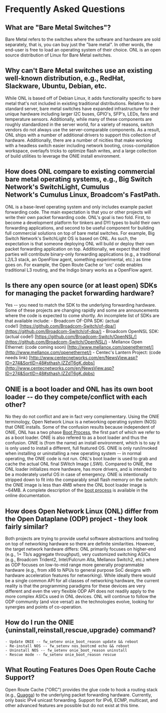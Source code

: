 # Frequently Asked Questions

## What are "Bare Metal Switches"?
Bare Metal refers to the switches where the software and hardware are sold separately, that is, you can buy just the "bare metal". In other words, the end-user is free to load an operating system of their choice. ONL is an open source distribution of Linux for Bare Metal switches. 
## Why can't Bare Metal switches use an existing well-known distribution, e.g., RedHat, Slackware, Ubuntu, Debian, etc. 
While ONL is based off of Debian Linux, it adds functionality specific to bare metal that's not included in existing traditional distributions. Relative to a standard server, bare metal switches have expanded infrastructure for their unique hardware including larger I2C buses, GPIO's, SFP's, LEDs, fans and temperature sensors. Additionally, while many of these components are roughly standardized in the server world, for a variety of reasons, switch vendors do not always use the server-comparable components. As a result, ONL ships with a number of additional drivers to support this collection of hardware. Additionally, there are a number of nicities that make working with a headless switch easier including network booting, cross-compilation workspace, overlayfs tricks to optimize flash writes, and a large collection of build utilities to leverage the ONIE install environment. 
## How does ONL compare to existing commercial bare metal operating systems, e.g., Big Switch Network's SwitchLight, Cumulus Network's Cumulus Linux, Broadcom's FastPath.
ONL is a base-level operating system and only includes example packet forwarding code. The main expectation is that you or other projects will write their own packet forwarding code. ONL's goal is two fold. First, to become a development platform for tinkers and DYI types to build their own forwarding applications, and second to be useful component for building full commercial solutions on top of bare metal switches. For example, Big Switch Network's SwitchLight OS is based on ONL. As such, the expectation is that someone deploying ONL will build or deploy their own packet forwarding application on top. Additionally, we expect that third parties will contribute binary-only forwarding applications (e.g., a traditional L2/L3 stack, an OpenFlow agent, something experimental, etc.) as time goes on. For example, the Open Route Cache or 'orc' code enables traditional L3 routing, and the Indigo binary works as a OpenFlow agent. 
## Is there any open source (or at least open) SDKs for managing the packet forwarding hardware?
Yes -- you need to match the SDK to the underlying forwarding hardware. Some of these projects are changing rapidly and some are announcements where the code is expected to come shortly. An incomplete list of SDKs are that available include: 
    - Broadcom OF-DPA SDK: (actual code!) [https://github.com/Broadcom-Switch/of-dpa/](https://github.com/Broadcom-Switch/of-dpa/)
    - Broadcom OpenNSL SDK: (actual code!) [https://github.com/Broadcom-Switch/OpenNSL/](https://github.com/Broadcom-Switch/OpenNSL/)
    - Mellanox Open Ethernet: (code coming soon) [http://www.mellanox.com/openethernet/](http://www.mellanox.com/openethernet/)
    - Centec's Lantern Project: (code needs link) [http://www.centecnetworks.com/en/NewsView.asp?ID=274&SortID=48#sthash.lZZdT6gK.dpbs](http://www.centecnetworks.com/en/NewsView.asp?ID=274&SortID=48#sthash.lZZdT6gK.dpbs)

## ONIE is a boot loader and ONL has its own boot loader -- do they compete/conflict with each other?
No they do not conflict and are in fact very complementary. Using the ONIE terminology, Open Network Linux is a networking operating system (NOS) that ONIE installs. Some of the confusion results because independent of ONIE, ONL has a two phase [Boot Process](http://opennetlinux.org/docs/bootprocess), the first part of which we refer to as a boot loader. ONIE is also refered to as a boot loader and thus the confusion. ONIE is (from the name) an install environment, which is to say it is only used to install a different, full featured OS. ONIE is only run/invoked when installing or uninstalling a new operating system -- in normal operating, the ONIE code is not run. ONL's boot loader is used to grab and cache the actual ONL final SWitch Image (.SWI). Compared to ONIE, the ONL loader initializes more hardware, has more drivers, and is intended to be a moderately useful OS in case of emergency. ONIE is intentionally stripped down to fit into the comparably small flash memory on the switch: the ONIE image is less than 4MB where the ONL boot loader image is ~64MB. A complete description of the [boot process](http://opennetlinux.org/docs/bootprocess) is available in the online documentation. 
## How does Open Network Linux (ONL) differ from the Open Dataplane (ODP) project - they look fairly similar?
Both projects are trying to provide useful software abstractions and tooling on top of networking hardware so there are definite similarities. However, the target network hardware differs: ONL primarily focuses on higher-end (e.g., 1+ Tb/s aggregate throughput), very customized switching ASICs (e.g., Broadcom Trident2, Intel/Fulcrum Alta, Mellanox Switch2, etc.) where as ODP focuses on low-to-mid range more generally programmable hardware (e.g., from x86 to NPUs to general purpose SoC designs with hardware acceleration features for networking). While ideally there would be a single common API for all classes of networking hardware, the current reality is that the programming paradigms for these devices are very different and even the very flexible ODP API does not readily apply to the more complex ASICs used in ONL devices. ONL will continue to follow the ODP community (and vice versa!) as the technologies evolve, looking for synergies and points of co-operation. 
## How do I run the ONIE {uninstall,reinstall,rescue,upgrade} command?
    - Update ONIE -- fw_setenv onie_boot_reason update && reboot
    - Re-install NOS -- fw_setenv nos_bootcmd echo && reboot
    - Uninstall NOS -- fw_setenv onie_boot_reason uninstall
    - Rescue mode -- fw_setenv onie_boot_reason rescue

## What Routing Features Does Open Route Cache Support?
Open Route Cache ("ORC") provides the glue code to hook a routing stack (e.g., [Quagga](https://www.opensourcerouting.org/)) to the underlying packet forwarding hardware. Currently, only basic IPv4 unicast forwarding. Support for IPv6, ECMP, multicast, and other advanced features are possible but do not exist at this time.
